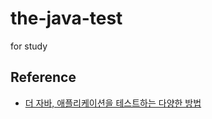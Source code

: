 # the-java-test
for study

## Reference
* [더 자바, 애플리케이션을 테스트하는 다양한 방법](https://www.inflearn.com/course/the-java-application-test)
